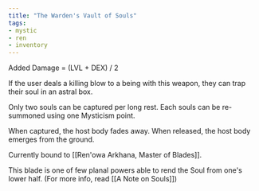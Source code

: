```yaml
---
title: "The Warden's Vault of Souls"
tags:
- mystic
- ren
- inventory
---
```



Added Damage = (LVL + DEX) / 2
 
If the user deals a killing blow to a being with this weapon, they can trap their soul in an astral box. 

Only two souls can be captured per long rest.
Each souls can be re-summoned using one Mysticism point.

When captured, the host body fades away.
When released, the host body emerges from the ground.

Currently bound to [[Ren'owa Arkhana, Master of Blades]].

This blade is one of few planal powers able to rend the Soul from one's lower half. (For more info, read [[A Note on Souls]])